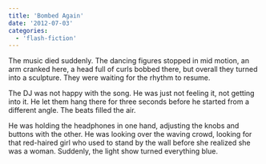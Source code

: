 ```yaml
---
title: 'Bombed Again'
date: '2012-07-03'
categories:
  - 'flash-fiction'
---
```


The music died suddenly. The dancing figures stopped in mid motion, an arm
cranked here, a head full of curls bobbed there, but overall they turned into a
sculpture. They were waiting for the rhythm to resume.

<!-- truncate -->

The DJ was not happy with the song. He was just not feeling it, not getting into
it. He let them hang there for three seconds before he started from a different
angle. The beats filled the air.

He was holding the headphones in one hand, adjusting the knobs and buttons with
the other. He was looking over the waving crowd, looking for that red-haired
girl who used to stand by the wall before she realized she was a woman.
Suddenly, the light show turned everything blue.
